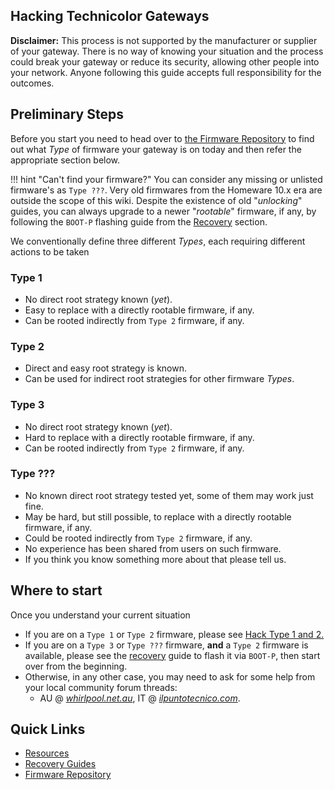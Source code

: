 ## Hacking Technicolor Gateways

**Disclaimer:** This process is not supported by the manufacturer or supplier of your gateway.
There is no way of knowing your situation and the process could break your gateway or reduce its security, allowing other people into your network. Anyone following this guide accepts full responsibility for the outcomes.

## Preliminary Steps

Before you start you need to head over to [the Firmware Repository](Firmware%20Repository/) to find out what *Type* of firmware your gateway is on today and then refer the appropriate section below.

!!! hint "Can't find your firmware?"
    You can consider any missing or unlisted firmware's as `Type ???`. Very old firmwares from the Homeware 10.x era are outside the scope of this wiki. Despite the existence of old "*unlocking*" guides, you can always upgrade to a newer "*rootable*" firmware, if any, by following the `BOOT-P` flashing guide from the [Recovery](Recovery/#boot-p-recovery-mode-tftp-flashing) section.

We conventionally define three different *Types*, each requiring different actions to be taken

### Type 1

- No direct root strategy known (*yet*).
- Easy to replace with a directly rootable firmware, if any.
- Can be rooted indirectly from `Type 2` firmware, if any.

### Type 2

- Direct and easy root strategy is known.
- Can be used for indirect root strategies for other firmware *Types*.

### Type 3

- No direct root strategy known (*yet*).
- Hard to replace with a directly rootable firmware, if any.
- Can be rooted indirectly from `Type 2` firmware, if any.

### Type ???

- No known direct root strategy tested yet, some of them may work just fine.
- May be hard, but still possible, to replace with a directly rootable firmware, if any.
- Could be rooted indirectly from `Type 2` firmware, if any.
- No experience has been shared from users on such firmware.
- If you think you know something more about that please tell us.

## Where to start

Once you understand your current situation

- If you are on a `Type 1` or `Type 2` firmware, please see [Hack Type 1 and 2.](Hack%20Type%201&2/)
- If you are on a `Type 3` or `Type ???` firmware, **and** a `Type 2` firmware is available, please see the [recovery](Recovery/#boot-p-recovery-mode-tftp-flashing) guide to flash it via `BOOT-P`, then start over from the beginning.
- Otherwise, in any other case, you may need to ask for some help from your local community forum threads:
  - AU @ [*whirlpool.net.au*](https://forums.whirlpool.net.au/thread/9vxxl849), IT @ [*ilpuntotecnico.com*](https://www.ilpuntotecnico.com/forum/index.php/board,9.0.html).

## Quick Links

- [Resources](Resources/)
- [Recovery Guides](Recovery/)
- [Firmware Repository](Firmware%20Repository/)
